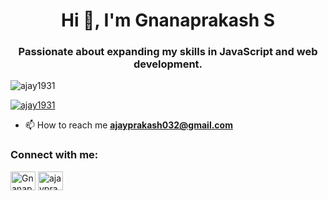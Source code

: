 <h1 align="center">Hi 👋, I'm Gnanaprakash S</h1>
<h3 align="center">Passionate about expanding my skills in JavaScript and web development.</h3>

<p align="left"> <img src="https://komarev.com/ghpvc/?username=ajay1931&label=Profile%20views&color=0e75b6&style=flat" alt="ajay1931" /> </p>

<p align="left"> <a href="https://github.com/ryo-ma/github-profile-trophy"><img src="https://github-profile-trophy.vercel.app/?username=ajay1931" alt="ajay1931" /></a> </p>

- 📫 How to reach me **ajayprakash032@gmail.com**

<h3 align="left">Connect with me:</h3>
<p align="left">
<a href="www.linkedin.com/in/gnanaprakash-s-b83103306" target="blank"><img align="center" src="https://raw.githubusercontent.com/rahuldkjain/github-profile-readme-generator/master/src/images/icons/Social/linked-in-alt.svg" alt="Gnanaprakash S" height="30" width="40" /></a>
<a href="https://www.instagram.com/ajayprakash_19/" target="blank"><img align="center" src="https://raw.githubusercontent.com/rahuldkjain/github-profile-readme-generator/master/src/images/icons/Social/instagram.svg" alt="ajayprakash_19" height="30" width="40" /></a>
</p>
